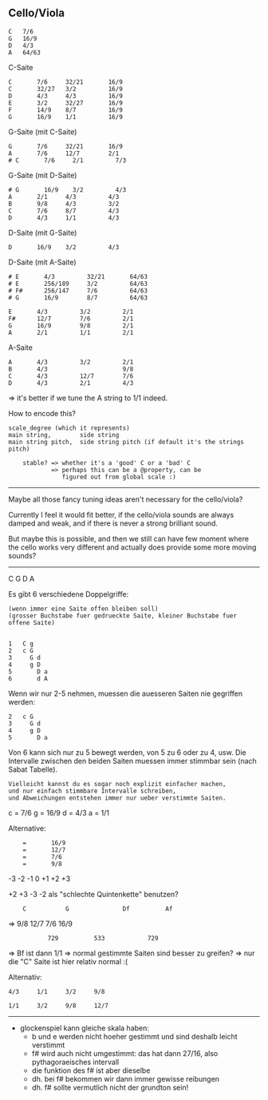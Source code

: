 ## Cello/Viola


    C   7/6
    G   16/9
    D   4/3
    A   64/63


C-Saite

    C       7/6     32/21       16/9
    C       32/27   3/2         16/9
    D       4/3     4/3         16/9
    E       3/2     32/27       16/9
    F       14/9    8/7         16/9
    G       16/9    1/1         16/9


G-Saite (mit C-Saite)

    G       7/6     32/21       16/9
    A       7/6     12/7        2/1
    # C       7/6     2/1         7/3


G-Saite (mit D-Saite)

    # G       16/9    3/2         4/3
    A       2/1     4/3         4/3
    B       9/8     4/3         3/2
    C       7/6     8/7         4/3
    D       4/3     1/1         4/3


D-Saite (mit G-Saite)

    D       16/9    3/2         4/3


D-Saite (mit A-Saite)

    # E       4/3         32/21       64/63
    # E       256/189     3/2         64/63
    # F#      256/147     7/6         64/63
    # G       16/9        8/7         64/63

    E       4/3         3/2         2/1
    F#      12/7        7/6         2/1
    G       16/9        9/8         2/1
    A       2/1         1/1         2/1


A-Saite

    A       4/3         3/2         2/1
    B       4/3                     9/8
    C       4/3         12/7        7/6
    D       4/3         2/1         4/3



=> it's better if we tune the A string to 1/1 indeed.

How to encode this?

    scale_degree (which it represents)
    main string,        side string
    main string pitch,  side string pitch (if default it's the strings pitch)

        stable? => whether it's a 'good' C or a 'bad' C
                => perhaps this can be a @property, can be
                   figured out from global scale :)

---

Maybe all those fancy tuning ideas aren't necessary for the cello/viola?

Currently I feel it would fit better, if the cello/viola sounds are always damped and weak,
and if there is never a strong brilliant sound.

But maybe this is possible, and then we still can have few moment where the
cello works very different and actually does provide some more moving sounds?


---


C G D A


Es gibt 6 verschiedene Doppelgriffe:

    (wenn immer eine Saite offen bleiben soll)
    (grosser Buchstabe fuer gedrueckte Saite, kleiner Buchstabe fuer offene Saite)


    1   C g
    2   c G
    3     G d
    4     g D
    5       D a
    6       d A


Wenn wir nur 2-5 nehmen, muessen die auesseren Saiten nie gegriffen werden:

    2   c G
    3     G d
    4     g D
    5       D a


Von 6 kann sich nur zu 5 bewegt werden, von 5 zu 6 oder zu 4, usw.
Die Intervalle zwischen den beiden Saiten muessen immer stimmbar sein (nach Sabat Tabelle).

    Vielleicht kannst du es sogar noch explizit einfacher machen,
    und nur einfach stimmbare Intervalle schreiben,
    und Abweichungen entstehen immer nur ueber verstimmte Saiten.


c       =       7/6
g       =       16/9
d       =       4/3
a       =       1/1


Alternative:

        =       16/9
        =       12/7
        =       7/6
        =       9/8


-3 -2 -1 0 +1 +2 +3


+2 +3 -3 -2 als "schlechte Quintenkette" benutzen?


        C           G               Df          Af

=>      9/8         12/7            7/6         16/9

               729          533            729



=> Bf ist dann 1/1
=> normal gestimmte Saiten sind besser zu greifen?
=> nur die "C" Saite ist hier relativ normal :(



Alternativ:

    4/3     1/1     3/2     9/8

    1/1     3/2     9/8     12/7



-----------




- glockenspiel kann gleiche skala haben:
    - b und e werden nicht hoeher gestimmt und sind deshalb leicht verstimmt
    - f# wird auch nicht umgestimmt: das hat dann 27/16, also pythagoraeisches intervall
    - die funktion des f# ist aber dieselbe
    - dh. bei f# bekommen wir dann immer gewisse reibungen
    - dh. f# sollte vermutlich nicht der grundton sein!
